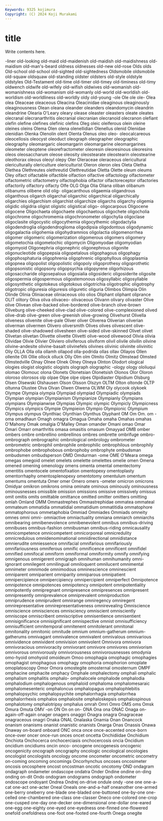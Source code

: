 ```yaml
---
Keywords: 9325 kojimura
Copyright: (C) 2024 Koji Murakami
---
```


# title

Write contents here.



-liner old-looking old-maid old-maidenish old-maidish old-maidishness old-maidism old-man's-beard
oldness oldnesses old-new old-rose Olds olds Old-school old-school old-sighted old-sightedness
Oldsmobile oldsmobile old-squaw oldsquaw old-standing oldster oldsters old-style oldstyle oldstyles
Old-Testament old-time old-timer old-timey old-timiness old-timy oldwench oldwife old-wifely old-wifish
oldwives old-womanish old-womanishness old-womanism old-womanly old-world old-worldish old-worldism old-worldliness old-worldly
oldy old-young -ole Ole ole ole- Olea olea Oleaceae oleaceous
Oleacina Oleacinidae oleaginous oleaginously oleaginousness Olean oleana oleander oleanders oleandomycin
oleandrin oleandrine Olearia O'Leary oleary olease oleaster oleasters oleate oleates
olecranal olecranarthritis olecranial olecranian olecranoid olecranon olefiant olefin olefine olefines
olefinic olefins Oleg oleic oleiferous olein oleine oleines oleins Olema
Olen olena olenellidian Olenellus olenid Olenidae olenidian Olenka Olenolin olent
Olenta Olenus oleo oleo- oleocalcareous oleocellosis oleocyst oleoduct oleograph oleographer
oleographic oleography oleomargaric oleomargarin oleomargarine oleomargarines oleometer oleoptene oleorefractometer oleoresin
oleoresinous oleoresins oleos oleosaccharum oleose oleosity oleostearate oleostearin oleostearine oleothorax
oleous oleoyl olepy Oler Oleraceae oleraceous olericultural olericulturally olericulture olericulturist
Oleron oleron oles Oleta Oletha Olethea Olethreutes olethreutid Olethreutidae Oletta
Olette oleum oleums Oley olfact olfactable olfactible olfaction olfactive olfactology
olfactometer olfactometric olfactometry olfactophobia olfactor olfactoreceptor olfactories olfactorily olfactory olfacty
Olfe OLG Olga Olia Oliana oliban olibanum olibanums olibene olid
olig- oligacanthous oligaemia oligandrous oliganthous oligarch oligarchal oligarchic oligarchical oligarchically
oligarchies oligarchism oligarchist oligarchize oligarchs oligarchy oligemia oligidic oligidria oligist
oligistic oligistical oligo- oligocarpous Oligocene oligocene Oligochaeta oligochaete oligochaetous oligochete
oligocholia oligochrome oligochromemia oligochronometer oligochylia oligoclase oligoclasite oligocystic oligocythemia oligocythemic
oligodactylia oligodendroglia oligodendroglioma oligodipsia oligodontous oligodynamic oligogalactia oligohemia oligohydramnios oligolactia
oligomenorrhea oligomer oligomeric oligomerization oligomerous oligomers oligomery oligometochia oligometochic oligomycin
Oligomyodae oligomyodian oligomyoid Oligonephria oligonephric oligonephrous oligonite oligonucleotide oligopepsia oligopetalous
oligophagous oligophagy oligophosphaturia oligophrenia oligophrenic oligophyllous oligoplasmia oligopnea oligopolist oligopolistic
oligopoly oligoprothesy oligoprothetic oligopsonistic oligopsony oligopsychia oligopyrene oligorhizous oligosaccharide oligosepalous
oligosialia oligosideric oligosiderite oligosite oligospermia oligospermous oligostemonous oligosyllabic oligosyllable oligosynthetic
oligotokeus oligotokous oligotrichia oligotrophic oligotrophy oligotropic oliguresia oliguresis oliguretic oliguria
Olimbos Olimpia Olin Olinde Olinia Oliniaceae oliniaceous olio olios Oliphant
oliphant oliprance OLIT olitory Oliva oliva olivaceo- olivaceous Olivann olivary
olivaster Olive olive Olivean olive-backed olive-bordered olive-branch olive-brown Oliveburg olive-cheeked
olive-clad olive-colored olive-complexioned olived olive-drab olive-green olive-greenish olive-growing Olivehurst Olivella
oliveness olivenite olive-pale Oliver oliver Oliverea Oliverian oliverian oliverman olivermen
Olivero oliversmith Olives olives olivescent olive-shaded olive-shadowed olivesheen olive-sided olive-skinned
Olivet olivet Olivetan olivetan Olivette olivette Olivetti olive-wood olivewood Olivia
olivia Olividae Olivie Olivier Oliviero oliviferous oliviform olivil olivile olivilin
olivine olivine-andesite olivine-basalt olivinefels olivines olivinic olivinite olivinitic Oliy OLLA
Olla olla ollamh ollapod olla-podrida ollas ollav Ollayos Ollen ollenite
Olli Ollie ollock olluck Olly Olm olm Olmito Olmitz Olmstead
Olmsted Olmstedville Olnay Olnee Olnek Olney Olneya Olnton Olodort ological
ologies ologist ologistic ologists olograph olographic -ology ology ololiuqui olomao
Olomouc olona Olonets Olonetsian Olonetsish Olonos Olor Oloron oloroso olorosos
olp olpae Olpe olpe olpes Olpidiaster Olpidium Olsburg Olsen Olsewski
Olshausen Olson Olsson Olszyn OLTM Olton oltonde OLTP oltunna Olustee
Olva Olvan Olwen Olwena OLWM Oly olycook olykoek Olympe Olympia
olympia Olympiad olympiad Olympiadic olympiads Olympian olympian Olympianism Olympianize Olympianly
Olympians olympians Olympianwise Olympias Olympic olympic Olympicly Olympicness Olympics olympics
Olympie Olympieion Olympio Olympionic Olympium Olympus olympus Olynthiac Olynthian Olynthus
Olyphant OM Om Om. om -oma omadhaun Omagh omagra Omagua
Omaha omaha Omahas omahas O'Mahony Omak omalgia O'Malley Oman omander
Omani omao Omar Omari Omarr omarthritis omasa omasitis omasum Omayyad
OMB omber ombers ombre ombrellino ombrellinos ombres ombrette ombrifuge ombro-
ombrograph ombrographic ombrological ombrology ombrometer ombrometric ombrophil ombrophile ombrophilic ombrophilous
ombrophily ombrophobe ombrophobous ombrophoby ombrophyte ombudsman ombudsmen ombudsperson OMD Omdurman
-ome OME O'Meara omega omegas omegoid omelet omelets omelette omelettes
omelie omen Omena omened omening omenology omens omenta omental omentectomy
omentitis omentocele omentofixation omentopexy omentoplasty omentorrhaphy omentosplenopexy omentotomy omentulum omentum
omentums omentuta Omer omer Omero omers -ometer omicron omicrons Omidyar
omikron omikrons omina ominate ominous ominously ominousness ominousnesses omissible omission
omissions omissive omissively omissus omit omitis omits omittable omittance omitted
omitter omitters omitting omlah Omland OMM Ommastrephes Ommastrephidae ommatea ommateal
ommateum ommatidia ommatidial ommatidium ommatitidia ommatophore ommatophorous ommetaphobia Ommiad Ommiades
Ommiads omneity omnes omni omni- omniactive omniactuality omniana omniarch omniarchs
omnibearing omnibenevolence omnibenevolent omnibus omnibus-driving omnibuses omnibus-fashion omnibusman omnibus-riding omnicausality
omnicompetence omnicompetent omnicorporeal omnicredulity omnicredulous omnidenominational omnidirectional omnidistance omnierudite omniessence
omnifacial omnifarious omnifariously omnifariousness omniferous omnific omnificence omnificent omnifidel omnified
omnifocal omniform omniformal omniformity omnify omnifying omnigenous omnigerent omnigraph omnihuman
omnihumanity omni-ignorant omnilegent omnilingual omniloquent omnilucent omnimental omnimeter omnimode omnimodous
omninescience omninescient omniparent omniparient omniparity omniparous omnipatient omnipercipience omnipercipiency omnipercipient
omniperfect Omnipotence omnipotence omnipotences omnipotency omnipotent omnipotentiality omnipotently omnipregnant omnipresence
omnipresences omnipresent omnipresently omniprevalence omniprevalent omniproduction omniprudence omniprudent omnirange omniregency
omniregent omnirepresentative omnirepresentativeness omnirevealing Omniscience omniscience omnisciences omnisciency omniscient omnisciently
omniscope omniscribent omniscriptive omnisentience omnisentient omnisignificance omnisignificant omnispective omnist omnisufficiency
omnisufficient omnitemporal omnitenent omnitolerant omnitonal omnitonality omnitonic omnitude omnium omnium-gatherum
omnium-gatherums omnivagant omnivalence omnivalent omnivalous omnivarious omnividence omnivident omnivision omnivolent
Omnivora omnivora omnivoracious omnivoracity omnivorant omnivore omnivores omnivorism omnivorous omnivorously
omnivorousness omnivorousnesses omodynia omo-hyoid omohyoid omoideum Omoo omophagia omophagic omophagies
omophagist omophagous omophagy omophoria omophorion omoplate omoplatoscopy Omor Omora omostegite
omosternal omosternum OMPF omphacine omphacite omphacy Omphale omphalectomy omphali omphalic
omphalism omphalitis omphalo- omphalocele omphalode omphalodia omphalodium omphalogenous omphaloid omphaloma
omphalomesaraic omphalomesenteric omphaloncus omphalopagus omphalophlebitis omphalopsychic omphalopsychite omphalorrhagia omphalorrhea omphalorrhexis
omphalos omphalosite omphaloskepsis omphalospinous omphalotomy omphalotripsy omphalus omrah Omri Omro
OMS oms Omsk Omura Omuta OMV -on ON On on
on- ONA Ona ona ONAC Onaga on-again-off-again onager onagers onaggri
Onagra onagra Onagraceae onagraceous onagri Onaka ONAL Onalaska Onamia Onan
Onancock onanism onanisms onanist onanistic onanists Onarga Onas Onassis Onawa
Onaway on-board onboard ONC onca once once-accented once-born once-over oncer
once-run onces oncet oncetta Onchidiidae Onchidium Onchiota Onchocerca onchocerciasis onchocercosis
oncia Oncidium oncidium oncidiums oncin onco- oncogene oncogenesis oncogenic oncogenicity
oncograph oncography oncologic oncological oncologies oncologist oncologists oncology oncome oncometer
oncometric oncometry on-coming oncoming oncomings Oncorhynchus oncoses oncosimeter oncosis oncosphere
oncost oncostman oncotic oncotomy OND ondagram ondagraph ondameter ondascope ondatra
Onder Ondine ondine on-ding onding on-dit Ondo ondogram ondograms ondograph
ondometer ondoscope ondoyant Ondrea Ondrej on-drive ondule ondy -one one
one-a-cat one-act one-acter Oneal Oneals one-and-a-half oneanother one-armed one-berry oneberry
one-blade one-bladed one-buttoned one-by-one one-celled one-chambered one-class one-classer Oneco one-colored
one-crop one-cusped one-day one-decker one-dimensional one-dollar one-eared one-egg one-eighty one-eyed
one-eyedness one-finned one-flowered onefold onefoldness one-foot one-footed one-fourth Onega onegite

